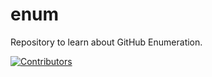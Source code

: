 # enum
Repository to learn about GitHub Enumeration.



[![Contributors](https://img.shields.io/badge/Contributors-2-brightgreen)](https://github.com/EurydiceCorp/enum/graphs/contributors)
